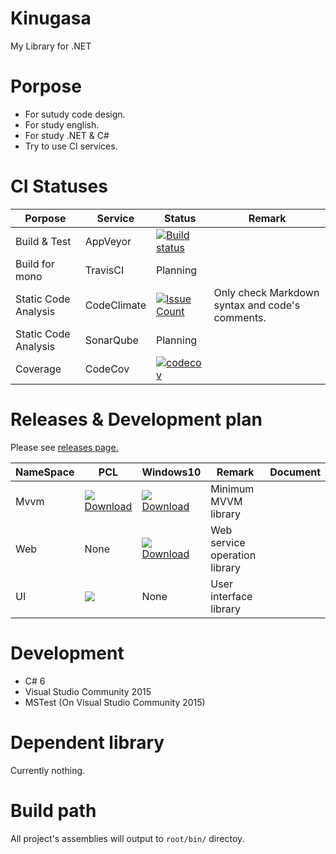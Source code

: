 # Kinugasa 

My Library for .NET

# Porpose
* For sutudy code design.
* For study english.
* For study .NET & C#
* Try to use CI services.

# CI Statuses

|Porpose|Service|Status|Remark|
|---|---|---|---|
|Build & Test|AppVeyor|[![Build status](https://ci.appveyor.com/api/projects/status/mk3thjjapkd1u444/branch/master?svg=true)](https://ci.appveyor.com/project/YoshinoriN/kinugasa)||
|Build for mono|TravisCI|Planning||
|Static Code Analysis|CodeClimate|[![Issue Count](https://codeclimate.com/github/YoshinoriN/Kinugasa/badges/issue_count.svg)](https://codeclimate.com/github/YoshinoriN/Kinugasa)|Only check Markdown syntax and code's comments.|
|Static Code Analysis|SonarQube|Planning||
|Coverage|CodeCov|[![codecov](https://codecov.io/gh/YoshinoriN/Kinugasa/branch/master/graph/badge.svg)](https://codecov.io/gh/YoshinoriN/Kinugasa)||

# Releases & Development plan 

Please see [releases page.](https://github.com/YoshinoriN/Kinugasa/releases)

|NameSpace|PCL|Windows10|Remark|Document|
|---|---|---|---|---|
|Mvvm|![](https://img.shields.io/badge/release-v1.1.0-blue.svg) <br> [Download](https://github.com/YoshinoriN/Kinugasa/releases/tag/Kinugasa.Mvvm.v1.1.0)|![](https://img.shields.io/badge/release-v1.1.0-blue.svg) <br> [Download](https://github.com/YoshinoriN/Kinugasa/releases/tag/Kinugasa.Mvvm.v1.1.0)|Minimum MVVM library||
|Web|None|![](https://img.shields.io/badge/release-v1.0.0-blue.svg) <br> [Download](https://github.com/YoshinoriN/Kinugasa/releases/tag/Kinugasa.Uwp.Web.v1.0.0) |Web service operation library||
|UI|![](https://img.shields.io/badge/Canditate-v1.0.0-yellow.svg)|None|User interface library||

# Development
* C# 6
* Visual Studio Community 2015
* MSTest (On Visual Studio Community 2015)

# Dependent library
Currently nothing.

# Build path
All project's assemblies will output to `root/bin/` directoy.
